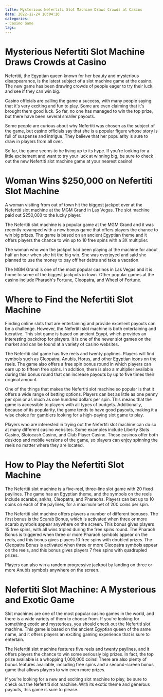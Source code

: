 ```yaml
---
title: Mysterious Nefertiti Slot Machine Draws Crowds at Casino 
date: 2022-12-24 10:04:26
categories:
- Casino Game
tags:
---
```



#  Mysterious Nefertiti Slot Machine Draws Crowds at Casino 

Nefertiti, the Egyptian queen known for her beauty and mysterious disappearance, is the latest subject of a slot machine game at the casino. The new game has been drawing crowds of people eager to try their luck and see if they can win big.

Casino officials are calling the game a success, with many people saying that it's very exciting and fun to play. Some are even claiming that it's brought them good luck. So far, no one has managed to win the top prize, but there have been several smaller payouts.

Some people are curious about why Nefertiti was chosen as the subject of the game, but casino officials say that she is a popular figure whose story is full of suspense and intrigue. They believe that her popularity is sure to draw in players from all over.

So far, the game seems to be living up to its hype. If you're looking for a little excitement and want to try your luck at winning big, be sure to check out the new Nefertiti slot machine game at your nearest casino!

#  Woman Wins $250,000 on Nefertiti Slot Machine 
A woman visiting from out of town hit the biggest jackpot ever at the Nefertiti slot machine at the MGM Grand in Las Vegas. The slot machine paid out $250,000 to the lucky player.

The Nefertiti slot machine is a popular game at the MGM Grand and it was recently revamped with a new bonus game that offers players the chance to win big prizes. The game is based on an ancient Egyptian theme and it offers players the chance to win up to 10 free spins with a 3X multiplier.

The woman who won the jackpot had been playing at the machine for about half an hour when she hit the big win. She was overjoyed and said she planned to use the money to pay off her debts and take a vacation.

The MGM Grand is one of the most popular casinos in Las Vegas and it is home to some of the biggest jackpots in town. Other popular games at the casino include Pharaoh's Fortune, Cleopatra, and Wheel of Fortune.

#  Where to Find the Nefertiti Slot Machine 

Finding online slots that are entertaining and provide excellent payouts can be a challenge. However, the Nefertiti slot machine is both entertaining and lucrative. This slot game is based on ancient Egypt, which provides an interesting backdrop for players. It is one of the newer slot games on the market and can be found at a variety of casino websites.

The Nefertiti slot game has five reels and twenty paylines. Players will find symbols such as Cleopatra, Anubis, Horus, and other Egyptian icons on the reels. The game also offers a free spin bonus round in which players can earn up to fifteen free spins. In addition, there is also a multiplier available during this bonus round that can increase payouts by up to five times their original amount.

One of the things that makes the Nefertiti slot machine so popular is that it offers a wide range of betting options. Players can bet as little as one penny per spin or as much as one hundred dollars per spin. This means that the game is accessible to players with all types of budgets. Additionally, because of its popularity, the game tends to have good payouts, making it a wise choice for gamblers looking for a high-paying slot game to play.

Players who are interested in trying out the Nefertiti slot machine can do so at many different casino websites. Some examples include Liberty Slots Casino, Slotocash Casino, and Club Player Casino. These casinos offer both desktop and mobile versions of the game, so players can enjoy spinning the reels no matter where they are located.

#  How to Play the Nefertiti Slot Machine 

The Nefertiti slot machine is a five-reel, three-line slot game with 20 fixed paylines. The game has an Egyptian theme, and the symbols on the reels include scarabs, ankhs, Cleopatra, and Pharaohs. Players can bet up to 10 coins on each of the paylines, for a maximum bet of 200 coins per spin.

The Nefertiti slot machine offers players a number of different bonuses. The first bonus is the Scarab Bonus, which is activated when three or more scarab symbols appear anywhere on the screen. This bonus gives players 15 free spins, with all wins tripled during the free spins round. The Pharaoh Bonus is triggered when three or more Pharaoh symbols appear on the reels, and this bonus gives players 10 free spins with doubled prizes. The Cleopatra Bonus is activated when three or more Cleopatra symbols appear on the reels, and this bonus gives players 7 free spins with quadrupled prizes.

Players can also win a random progressive jackpot by landing on three or more Anubis symbols anywhere on the screen.

#  Nefertiti Slot Machine: A Mysterious and Exotic Game

Slot machines are one of the most popular casino games in the world, and there is a wide variety of them to choose from. If you're looking for something exotic and mysterious, you should check out the Nefertiti slot machine. This game is based on the ancient Egyptian queen of the same name, and it offers players an exciting gaming experience that is sure to entertain.

The Nefertiti slot machine features five reels and twenty paylines, and it offers players the chance to win some seriously big prizes. In fact, the top prize available is a whopping 1,000,000 coins! There are also plenty of bonus features available, including free spins and a second-screen bonus game that allows players to win even more prizes.

If you're looking for a new and exciting slot machine to play, be sure to check out the Nefertiti slot machine. With its exotic theme and generous payouts, this game is sure to please.